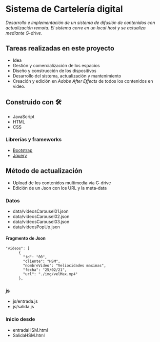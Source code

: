 # Sistema de Cartelería digital
_Desarrollo e implementación de un sistema de difusión de contenidos con actualización remota. El sistema corre en un local host y se actualiza mediante G-drive._
## Tareas realizadas en este proyecto

* Idea
* Gestión y comercialización de los espacios
* Diseño y construcción de los dispositivos
* Desarrollo del sistema, actualización y mantenimiento
* Creación y edición en _Adobe After Effects_ de todos los contenidos en video.


## Construido con 🛠️

* JavaScript
* HTML
* CSS

### Librerías y frameworks
* [Bootstrap](https://getbootstrap.com/)
* [Jquery](https://jquery.com/)

## Método de actualización
* Upload de los contenidos multimedia via G-drive
* Edición de un Json con los URL y la meta-data

### Datos
* data/videosCarousel01.json
* data/videosCarousel02.json
* data/videosCarousel03.json
* data/videosPopUp.json
#### Fragmento de Json
```
"videos": [
      {
        "id": "00",
        "cliente": "HSM",
        "nombreVideo": "Veliocidades maximas",
        "fecha": "25/02/21",
        "url": "./img/velMax.mp4"
      },
```
### js
* js/entrada.js
* js/salida.js

### Inicio desde 
* entradaHSM.html
* SalidaHSM.html